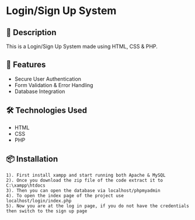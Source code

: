 # Login/Sign Up System

## 📝 Description

This is a Login/Sign Up System made using HTML, CSS & PHP.

## 🚀 Features

- Secure User Authentication
- Form Validation & Error Handling
- Database Integration

## 🛠️ Technologies Used

- HTML
- CSS
- PHP

## 📦 Installation

```
1). First install xampp and start running both Apache & MySQL
2). Once you download the zip file of the code extract it to C:\xampp\htdocs
3). Then you can open the database via localhost/phpmyadmin
4). To open the index page of the project use localhost/login/index.php
5). Now you are at the log in page, if you do not have the credentials then switch to the sign up page
```
